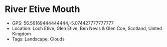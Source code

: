 # River Etive Mouth

- GPS: 56.56169444444444,-5.074427777777777
- Location: Loch Etive, Glen Etive, Ben Nevis & Glen Coe, Scotland, United Kingdom
- Tags: Landscape, Clouds
